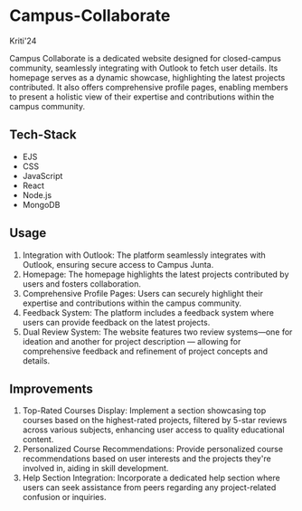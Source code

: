 # Campus-Collaborate

Kriti'24

Campus Collaborate is a dedicated website designed for closed-campus community, seamlessly integrating with Outlook to fetch user details. Its homepage serves as a dynamic showcase, highlighting the latest projects contributed. It also offers comprehensive profile pages, enabling members to present a holistic view of their expertise and contributions within the campus community.

## Tech-Stack

- EJS                                  
- CSS
- JavaScript
- React
- Node.js
- MongoDB

## Usage
1. Integration with Outlook: The platform seamlessly integrates with Outlook, ensuring secure access to Campus Junta.
2. Homepage: The homepage highlights the latest projects contributed by users and fosters collaboration.
3. Comprehensive Profile Pages: Users can securely highlight their expertise and contributions within the campus community.
4. Feedback System: The platform includes a feedback system where users can provide feedback on the latest projects.
5. Dual Review System: The website features two review systems—one for ideation and another for project description — allowing for comprehensive feedback and refinement of project concepts and details.

## Improvements
1. Top-Rated Courses Display: Implement a section showcasing top courses based on the highest-rated projects, filtered by 5-star reviews across various subjects, enhancing user access to quality educational content.
2. Personalized Course Recommendations: Provide personalized course recommendations based on user interests and the projects they're involved in, aiding in skill development.
3. Help Section Integration: Incorporate a dedicated help section where users can seek assistance from peers regarding any project-related confusion or inquiries.

